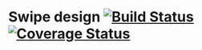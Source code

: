 # Swipe design [![Build Status][travis-image]][travis-url] [![Coverage Status][coveralls-image]][coveralls-url]

[travis-image]: https://travis-ci.org/ezhdanovskiy/cppSwipe.svg?branch=master
[travis-url]:   https://travis-ci.org/ezhdanovskiy/cppSwipe

[coveralls-image]: https://coveralls.io/repos/github/ezhdanovskiy/cppSwipe/badge.svg?branch=master
[coveralls-url]:   https://coveralls.io/github/ezhdanovskiy/cppSwipe?branch=master
